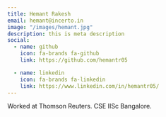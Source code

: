 ```yaml
---
title: Hemant Rakesh
email: hemant@incerto.in
image: "/images/hemant.jpg"
description: this is meta description
social:
  - name: github
    icon: fa-brands fa-github
    link: https://github.com/hemantr05

  - name: linkedin
    icon: fa-brands fa-linkedin
    link: https://www.linkedin.com/in/hemantr05/
---
```


Worked at Thomson Reuters. 
CSE IISc Bangalore.